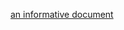 [an informative document](https://github.com/sf-wdi-24/modules/tree/master/how-tos/github/collaboration-workflow)